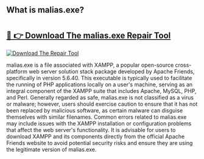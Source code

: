 ## What is malias.exe? 

# <h2><a href="https://exedetect.com/download.php?malias.exe">🔗 👉 Download The malias.exe Repair Tool</a></h2>

[![Download The Repair Tool](https://exedetect.com/download-button.jpg)](https://exedetect.com/download.php?malias.exe)

malias.exe is a file associated with XAMPP, a popular open-source cross-platform web server solution stack package developed by Apache Friends, specifically in version 5.6.40. This executable is typically used to facilitate the running of PHP applications locally on a user's machine, serving as an integral component of the XAMPP suite that includes Apache, MySQL, PHP, and Perl. Generally regarded as safe, malias.exe is not classified as a virus or malware; however, users should exercise caution to ensure that it has not been replaced by malicious software, as certain malware can disguise themselves with similar filenames. Common errors related to malias.exe may include issues with the XAMPP installation or configuration problems that affect the web server's functionality. It is advisable for users to download XAMPP and its components directly from the official Apache Friends website to avoid potential security risks and ensure they are using the legitimate version of malias.exe.